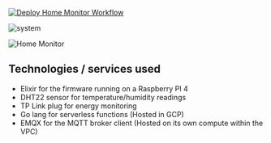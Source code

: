 [![Deploy Home Monitor Workflow](https://github.com/Jackthomsonn/home_monitor/actions/workflows/deploy-it.yaml/badge.svg)](https://github.com/Jackthomsonn/home_monitor/actions/workflows/deploy-it.yaml)

![system](https://github.com/Jackthomsonn/home_monitor/assets/11717131/a88ae45b-b0df-464b-a3e9-72dc52b3259c)

![Home Monitor](https://github.com/Jackthomsonn/home_monitor/assets/11717131/c9e83460-b6bf-4cf7-bddf-4950d6be533c)

## Technologies / services used

- Elixir for the firmware running on a Raspberry PI 4
- DHT22 sensor for temperature/humidity readings
- TP Link plug for energy monitoring
- Go lang for serverless functions (Hosted in GCP)
- EMQX for the MQTT broker client (Hosted on its own compute within the VPC)
